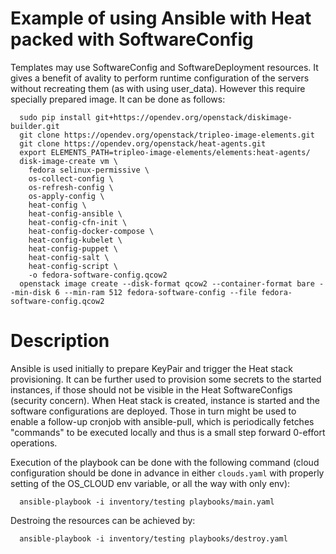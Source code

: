 # Example of using Ansible with Heat packed with SoftwareConfig

Templates may use SoftwareConfig and SoftwareDeployment resources. It gives a benefit of avality to perform runtime configuration of the servers without recreating them (as with using user_data). However this require specially prepared image. It can be done as follows:
```
  sudo pip install git+https://opendev.org/openstack/diskimage-builder.git
  git clone https://opendev.org/openstack/tripleo-image-elements.git
  git clone https://opendev.org/openstack/heat-agents.git
  export ELEMENTS_PATH=tripleo-image-elements/elements:heat-agents/
  disk-image-create vm \
    fedora selinux-permissive \
    os-collect-config \
    os-refresh-config \
    os-apply-config \
    heat-config \
    heat-config-ansible \
    heat-config-cfn-init \
    heat-config-docker-compose \
    heat-config-kubelet \
    heat-config-puppet \
    heat-config-salt \
    heat-config-script \
    -o fedora-software-config.qcow2
  openstack image create --disk-format qcow2 --container-format bare --min-disk 6 --min-ram 512 fedora-software-config --file fedora-software-config.qcow2
```

# Description

Ansible is used initially to prepare KeyPair and trigger the Heat stack
provisioning. It can be further used to provision some secrets to the started
instances, if those should not be visible in the Heat SoftwareConfigs (security
concern). When Heat stack is created, instance is started and the software
configurations are deployed. Those in turn might be used to enable a follow-up
cronjob with ansible-pull, which is periodically fetches "commands" to be
executed locally and thus is a small step forward 0-effort operations.

Execution of the playbook can be done with the following command (cloud
configuration should be done in advance in either `clouds.yaml` with properly
setting of the OS_CLOUD env variable, or all the way with only env):

```
  ansible-playbook -i inventory/testing playbooks/main.yaml
```

Destroing the resources can be achieved by:
```
  ansible-playbook -i inventory/testing playbooks/destroy.yaml
```

